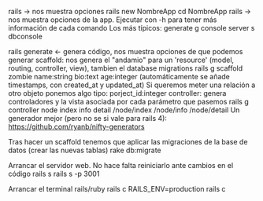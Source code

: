 rails -> nos muestra opciones
rails new NombreApp
cd NombreApp
rails -> nos muestra opciones de la app. Ejecutar con -h para tener más información de cada comando
  Los más típicos:
  generate g
  console
  server s
  dbconsole
 
rails generate <- genera código, nos muestra opciones de que podemos generar
  scaffold: nos genera el "andamio" para un 'resource' (model, routing, controller, view), tambien el database migrations
    rails g scaffold zombie name:string bio:text age:integer (automáticamente se añade timestamps, con created_at y updated_at)
    Si queremos meter una relación a otro objeto ponemos algo tipo: porject_id:integer
  controller: genera controladores y la vista asociada por cada parámetro que pasemos
    rails g controller node index info detail
      /node/index
      /node/info
      /node/detail
  Un generador mejor (pero no se si vale para rails 4): https://github.com/ryanb/nifty-generators

Tras hacer un scaffold tenemos que aplicar las migraciones de la base de datos (crear las nuevas tablas)
rake db:migrate

Arrancar el servidor web. No hace falta reiniciarlo ante cambios en el código
rails s
rails s -p 3001


Arrancar el terminal rails/ruby
rails c
RAILS_ENV=production rails c
